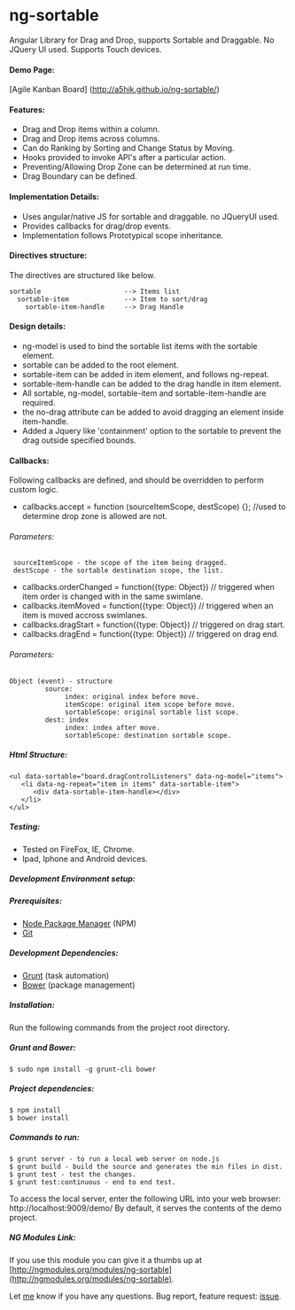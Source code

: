 
ng-sortable
==============

Angular Library for Drag and Drop, supports Sortable and Draggable. No JQuery UI used. Supports Touch devices.

#### Demo Page:

[Agile Kanban Board] (http://a5hik.github.io/ng-sortable/)


#### Features:

- Drag and Drop items within a column.
- Drag and Drop items across columns.
- Can do Ranking by Sorting and Change Status by Moving.
- Hooks provided to invoke API's after a particular action.
- Preventing/Allowing Drop Zone can be determined at run time.
- Drag Boundary can be defined.

#### Implementation Details:

- Uses angular/native JS for sortable and draggable. no JQueryUI used.
- Provides callbacks for drag/drop events.
- Implementation follows Prototypical scope inheritance.

#### Directives structure:

The directives are structured like below.

    sortable                     --> Items list
      sortable-item              --> Item to sort/drag
        sortable-item-handle     --> Drag Handle 

#### Design details:

- ng-model is used to bind the sortable list items with the sortable element.
- sortable can be added to the root element.
- sortable-item can be added in item element, and follows ng-repeat.
- sortable-item-handle can be added to the drag handle in item element.
- All sortable, ng-model, sortable-item and sortable-item-handle are required.
- the no-drag attribute can be added to avoid dragging an element inside item-handle.
- Added a Jquery like 'containment' option to the sortable to prevent the drag outside specified bounds.

#### Callbacks:

Following callbacks are defined, and should be overridden to perform custom logic.

- callbacks.accept = function (sourceItemScope, destScope) {}; //used to determine drop zone is allowed are not.

###### Parameters:
     sourceItemScope - the scope of the item being dragged.
     destScope - the sortable destination scope, the list.

- callbacks.orderChanged = function({type: Object}) // triggered when item order is changed with in the same swimlane.
- callbacks.itemMoved = function({type: Object}) // triggered when an item is moved accross swimlanes.
- callbacks.dragStart = function({type: Object}) // triggered on drag start.
- callbacks.dragEnd = function({type: Object}) // triggered on drag end.

###### Parameters:
    Object (event) - structure         
             source:
                  index: original index before move.
                  itemScope: original item scope before move.
                  sortableScope: original sortable list scope.
             dest: index
                  index: index after move.
                  sortableScope: destination sortable scope.  
                  
##### Html Structure:

    <ul data-sortable="board.dragControlListeners" data-ng-model="items">
       <li data-ng-repeat="item in items" data-sortable-item">
          <div data-sortable-item-handle></div>
       </li>
    </ul>

##### Testing:

- Tested on FireFox, IE, Chrome.
- Ipad, Iphone and Android devices.

##### Development Environment setup:

##### Prerequisites:
* [Node Package Manager](https://npmjs.org/) (NPM)
* [Git](http://git-scm.com/)

##### Development Dependencies:
* [Grunt](http://gruntjs.com/) (task automation)
* [Bower](http://bower.io/) (package management)

##### Installation:
Run the following commands from the project root directory.

##### Grunt and Bower:
    $ sudo npm install -g grunt-cli bower

##### Project dependencies:
    $ npm install
    $ bower install

##### Commands to run:
    $ grunt server - to run a local web server on node.js
    $ grunt build - build the source and generates the min files in dist.
    $ grunt test - test the changes.
    $ grunt test:continuous - end to end test.

To access the local server, enter the following URL into your web browser:
    http://localhost:9009/demo/
By default, it serves the contents of the demo project.

    
##### NG Modules Link:

If you use this module you can give it a thumbs up at [http://ngmodules.org/modules/ng-sortable](http://ngmodules.org/modules/ng-sortable).

Let [me](https://github.com/a5hik) know if you have any questions. Bug report, feature request: [issue](https://github.com/a5hik/ng-sortable/issues).

